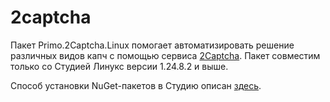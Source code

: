 # 2captcha

Пакет Primo.2Captcha.Linux помогает автоматизировать решение различных видов капч с помощью сервиса [2Captcha](https://2captcha.com/ru/). Пакет совместим только со Студией Линукс версии 1.24.8.2 и выше.

Способ установки NuGet-пакетов в Студию описан [здесь](https://docs.primo-rpa.ru/primo-rpa/primo-rpa-studio-linux/projects/manage-dependencies#menedzher-zavisimostei).
